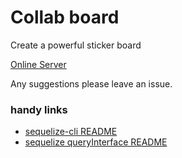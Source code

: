 # Collab board

Create a powerful sticker board

[Online Server](http://board.zhuoyou.cafe)

Any suggestions please leave an issue.

### handy links

- [sequelize-cli README](https://github.com/sequelize/cli/blob/master/docs/README.md)
- [sequelize queryInterface README](http://docs.sequelizejs.com/class/lib/query-interface.js~QueryInterface.html)
